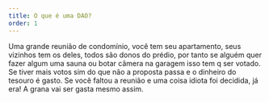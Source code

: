 ```yaml
---
title: O que é uma DAO?
order: 1
---
```


Uma grande reunião de condomínio, você tem seu apartamento, seus vizinhos tem os deles, todos são donos do prédio, por tanto se alguém quer fazer algum uma sauna ou botar câmera na garagem isso tem q ser votado. Se tiver mais votos sim do que não a proposta passa e o dinheiro do tesouro é gasto. Se você faltou a reunião e uma coisa idiota foi decidida, já era! A grana vai ser gasta mesmo assim.
